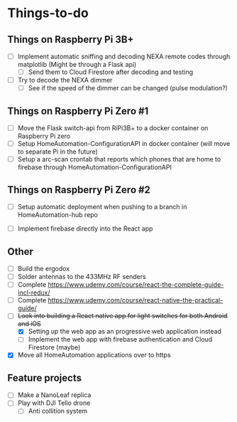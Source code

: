 # Things-to-do

## Things on Raspberry Pi  3B+ 

- [ ] Implement automatic sniffing and decoding NEXA remote codes through matplotlib (Might be through a Flask api)
  - [ ] Send them to Cloud Firestore after decoding and testing
- [ ] Try to decode the NEXA dimmer
  - [ ] See if the speed of the dimmer can be changed (pulse modulation?)

## Things on Raspberry Pi  Zero #1

- [ ] Move the Flask switch-api from RiPi3B+ to a docker container on Raspberry Pi zero 
- [ ] Setup HomeAutomation-ConfigurationAPI in docker container (will move to separate Pi in the future)
- [ ] Setup a arc-scan crontab that reports which phones that are home to firebase through HomeAutomation-ConfigurationAPI

## Things on Raspberry Pi  Zero #2

- [ ] Setup automatic deployment when pushing to a branch in HomeAutomation-hub repo
- [ ] Implement firebase directly into the React app


## Other

- [ ] Build the ergodox
- [ ] Solder antennas to the 433MHz RF senders
- [ ] Complete https://www.udemy.com/course/react-the-complete-guide-incl-redux/
- [ ] Complete https://www.udemy.com/course/react-native-the-practical-guide/
- [ ] ~~Look into building a React native app for light switches for both Android and iOS~~
  - [x] Setting up the web app as an progressive web application instead
  - [ ] Implement the web app with firebase authentication and Cloud Firestore (maybe)
- [x] Move all HomeAutomation applications over to https

## Feature projects
- [ ] Make a NanoLeaf replica
- [ ] Play with DJI Tello drone
  - [ ] Anti collition system
